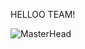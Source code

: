 HELLOO TEAM!

![MasterHead]([[[[https://gist.githubusercontent.com/vininjr/d29bb07bdadb41e4b0923bc8fa748b1a/raw/88f20c9d749d756be63f22b09f3c4ac570bc5101/programming.gif](https://tenor.com/view/pika-pikachu-pokemon-happy-pikachu-smile-gif-17233564)](https://c.tenor.com/QNtFLycfQiAAAAAC/tenor.gif)](https://c.tenor.com/QNtFLycfQiAAAAAC/tenor.gif)](https://c.tenor.com/QNtFLycfQiAAAAAC/tenor.gif))

